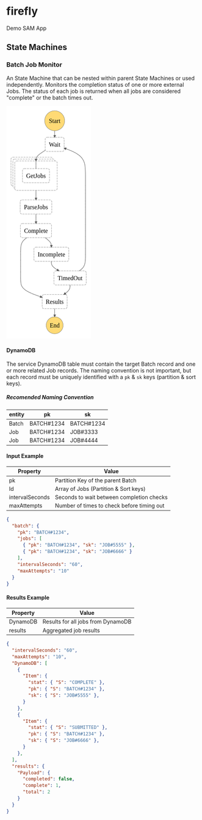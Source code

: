 # firefly

Demo SAM App

## State Machines

### Batch Job Monitor
An State Machine that can be nested within parent State Machines or used independently.
Monitors the completion status of one or more external Jobs. The status of each job is returned when all jobs are considered "complete" or the batch times out.

![batch-job-monitor-sfn](./docs/batch-job-monitor-sfn.png)

#### DynamoDB
The service DynamoDB table must contain the target Batch record and one or more related Job records.
The naming convention is not important, but each record must be uniquely identified with a `pk` & `sk` keys (partition & sort keys).

##### Recomended Naming Convention
| entity  | pk  | sk |
| ------------- | ------------- | ------------- |
| Batch  | BATCH#1234 | BATCH#1234 |
| Job | BATCH#1234 | JOB#3333 |
| Job | BATCH#1234 | JOB#4444 |

#### Input Example

| Property  | Value |
| ------------- | ------------- |
| pk  | Partition Key of the parent Batch |
| Id  | Array of Jobs (Partition & Sort keys) |
| intervalSeconds  | Seconds to wait between completion checks |
| maxAttempts  | Number of times to check before timing out |

```json
{
  "batch": {
    "pk": "BATCH#1234",
    "jobs": [
      { "pk": "BATCH#1234", "sk": "JOB#5555" },
      { "pk": "BATCH#1234", "sk": "JOB#6666" }
    ],
    "intervalSeconds": "60",
    "maxAttempts": "10"
  }
}
```

#### Results Example

| Property  | Value |
| ------------- | ------------- |
| DynamoDB  | Results for all jobs from DynamoDB |
| results  | Aggregated job results |

```json
{
  "intervalSeconds": "60",
  "maxAttempts": "10",
  "DynamoDB": [
    {
      "Item": { 
        "stat": { "S": "COMPLETE" },
        "pk": { "S": "BATCH#1234" },
        "sk": { "S": "JOB#5555" },
      }
    },
    {
      "Item": { 
        "stat": { "S": "SUBMITTED" },
        "pk": { "S": "BATCH#1234" },
        "sk": { "S": "JOB#6666" },
      }
    },
  ],
  "results": {
    "Payload": {
      "completed": false,
      "complete": 1,
      "total": 2
    }
  }
}
```